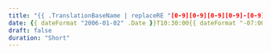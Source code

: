 ```yaml
---
title: "{{ .TranslationBaseName | replaceRE "[0-9][0-9][0-9][0-9]-[0-9][0-9]-[0-9][0-9]-" "" | humanize }}"
date: {{ dateFormat "2006-01-02" .Date }}T10:30:00{{ dateFormat "-07:00" .Date }}
draft: false
duration: "Short"
---
```



